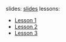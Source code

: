 
slides: [slides](https://soph.info/slides/faces.pdf)
lessons:
- [Lesson 1](https://colab.research.google.com/github/sophiaray/making-faces/blob/master/lessons/0-DC-GAN.ipynb)
- [Lesson 2](https://colab.research.google.com/github/sophiaray/making-faces/blob/master/lessons/1-Advanced-GANS.ipynb)
- [Lesson 3](https://colab.research.google.com/github/sophiaray/making-faces/blob/master/lessons/2_MultiLabel_Conditional_GANS.ipynb)
